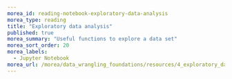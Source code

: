 ```yaml
---
morea_id: reading-notebook-exploratory-data-analysis
morea_type: reading
title: "Exploratory data analysis"
published: true
morea_summary: "Useful functions to explore a data set"
morea_sort_order: 20
morea_labels: 
  - Jupyter Notebook
morea_url: /morea/data_wrangling_foundations/resources/4_exploratory_data_analysis.ipynb
---
```

